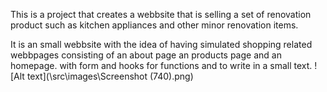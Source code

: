 This is a project that creates a webbsite that is selling a set of renovation product such as kitchen appliances and other minor renovation items.

It is an small webbsite with the idea of having simulated shopping related webbpages consisting of an about page an products page and an homepage. with form and hooks for functions and to write in a small text.
![Alt text](\src\images\Screenshot (740).png)